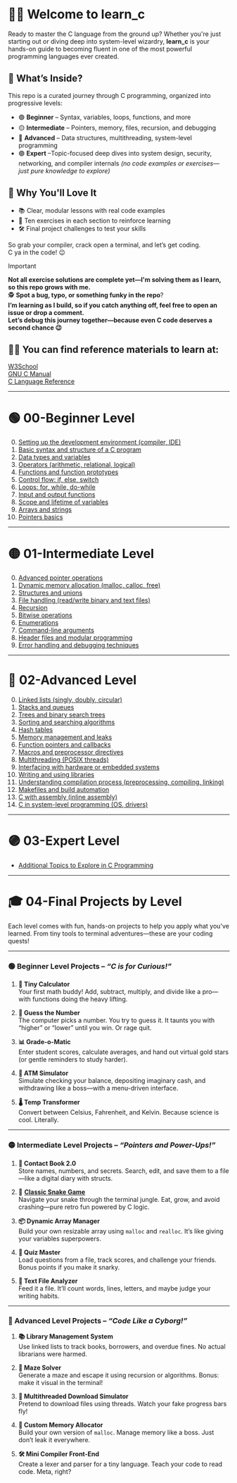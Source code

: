 # 👨‍💻 Welcome to learn_c

Ready to master the C language from the ground up? Whether you're just starting out or diving deep into system-level wizardry, **learn_c** is your hands-on guide to becoming fluent in one of the most powerful programming languages ever created.

## 🧠 What’s Inside?

This repo is a curated journey through C programming, organized into progressive levels:

- 🟢 **Beginner** – Syntax, variables, loops, functions, and more  
- 🟡 **Intermediate** – Pointers, memory, files, recursion, and debugging  
- 🔴 **Advanced** – Data structures, multithreading, system-level programming  
- 🟣 **Expert** –Topic-focused deep dives into system design, security, networking, and compiler internals *(no code examples or exercises—just pure knowledge to explore)*

## 🎯 Why You'll Love It

- 📚 Clear, modular lessons with real code examples  
- 🧪 Ten exercises in each section to reinforce learning  
- 🛠️  Final project challenges to test your skills  

So grab your compiler, crack open a terminal, and let’s get coding.  
C ya in the code! 😉

> [!IMPORTANT]
> **Not all exercise solutions are complete yet—I'm solving them as I learn, so this repo grows with me.**  
> 🕵 **Spot a bug, typo, or something funky in the repo**?  
> **I’m learning as I build, so if you catch anything off, feel free to open an issue or drop a comment.**  
> **Let’s debug this journey together—because even C code deserves a second chance 😉**


## 👨‍💻 You can find reference materials to learn at:
[W3School](https://www.w3schools.com/c/index.php)  
[GNU C Manual](https://www.gnu.org/software/gnu-c-manual/gnu-c-manual.html)  
[C Language Reference](https://en.cppreference.com/w/c/language.html)

---

# 🟢 00-Beginner Level
0. [Setting up the development environment (compiler, IDE)](00-Beginner/00-Developement_enviroment/)
1. [Basic syntax and structure of a C program](00-Beginner/01-Basic_syntax)
2. [Data types and variables](00-Beginner/02-Data_types_and_variables)
3. [Operators (arithmetic, relational, logical)](00-Beginner/03-Operators)
4. [Functions and function prototypes](00-Beginner/04-Functions)
5. [Control flow: if, else, switch](00-Beginner/05-Control_flow)
6. [Loops: for, while, do-while](00-Beginner/06-Loops)
7. [Input and output functions](00-Beginner/07-Input_output_functions)
8. [Scope and lifetime of variables](00-Beginner/08-Scope_of_variables)
9. [Arrays and strings](00-Beginner/09-Arrays_Strings)
10. [Pointers basics](00-Beginner/10-Pointers)

---

# 🟡 01-Intermediate Level
0. [Advanced pointer operations](01-Intermediate/00-Advanced_pointer_operations)
1. [Dynamic memory allocation (malloc, calloc, free)](01-Intermediate/01-Dynamic_memory_allocation)
2. [Structures and unions](01-Intermediate/02-Structures_and_unions)
3. [File handling (read/write binary and text files)](01-Intermediate/03-File_handling)
4. [Recursion](01-Intermediate/04-Recursion)
5. [Bitwise operations](01-Intermediate/05-Bitwise_operations)
6. [Enumerations](01-Intermediate/06-Enumerations)
7. [Command-line arguments](01-Intermediate/07-Command-line_arguments)
8. [Header files and modular programming](01-Intermediate/08-Header_files_and_modular_programming)
9. [Error handling and debugging techniques](01-Intermediate/09-Error_handling_and_debugging_techniques)

---

# 🔴 02-Advanced Level
0. [Linked lists (singly, doubly, circular)](02-Advanced/00-Linked_lists)
1. [Stacks and queues](02-Advanced/01-Stacks_and_queues)
2. [Trees and binary search trees](02-Advanced/02-Trees_and_binary_search_trees)
3. [Sorting and searching algorithms](02-Advanced/03-Sorting_and_searching_algorithms)
4. [Hash tables](02-Advanced/04-Hash_tables)
5. [Memory management and leaks](02-Advanced/05-Memory_management_and_leaks)
6. [Function pointers and callbacks](02-Advanced/06-Function_pointers_and_callbacks)
7. [Macros and preprocessor directives](02-Advanced/07-Macros_and_preprocessor_directives)
8. [Multithreading (POSIX threads)](02-Advanced/08-Multithreading)
9. [Interfacing with hardware or embedded systems](02-Advanced/09-Interfacing_with_hardware)
10. [Writing and using libraries](02-Advanced/10-Writing_and_using_libraries)
11. [Understanding compilation process (preprocessing, compiling, linking)](02-Advanced/11-Understanding_compilation_process)
12. [Makefiles and build automation](02-Advanced/12-Makefiles_and_build_automation)
13. [C with assembly (inline assembly)](02-Advanced/13-C_with_assembly)
14. [C in system-level programming (OS, drivers)](02-Advanced/14-C_in_system-level_programming)

---

# 🟣 03-Expert Level
- [Additional Topics to Explore in C Programming](03-Expert)

---

# 🎓 04-Final Projects by Level

Each level comes with fun, hands-on projects to help you apply what you've learned. From tiny tools to terminal adventures—these are your coding quests!

---

### 🟢 Beginner Level Projects – *“C is for Curious!”*

1. **🧮 Tiny Calculator**  
   Your first math buddy! Add, subtract, multiply, and divide like a pro—with functions doing the heavy lifting.

2. **🎯 Guess the Number**  
   The computer picks a number. You try to guess it. It taunts you with “higher” or “lower” until you win. Or rage quit.

3. **📊 Grade-o-Matic**  
   Enter student scores, calculate averages, and hand out virtual gold stars (or gentle reminders to study harder).

4. **🏧 ATM Simulator**  
   Simulate checking your balance, depositing imaginary cash, and withdrawing like a boss—with a menu-driven interface.

5. **🌡️ Temp Transformer**  
   Convert between Celsius, Fahrenheit, and Kelvin. Because science is cool. Literally.

---

### 🟡 Intermediate Level Projects – *“Pointers and Power-Ups!”*

1. **📇 Contact Book 2.0**  
   Store names, numbers, and secrets. Search, edit, and save them to a file—like a digital diary with structs.

2. 🐍 [**Classic Snake Game**](04-Final_projects/01-Intermediate/snake_game)  
   Navigate your snake through the terminal jungle. Eat, grow, and avoid crashing—pure retro fun powered by C logic.

3. **📦 Dynamic Array Manager**  
   Build your own resizable array using `malloc` and `realloc`. It’s like giving your variables superpowers.

4. **🧠 Quiz Master**  
   Load questions from a file, track scores, and challenge your friends. Bonus points if you make it snarky.

5. **📁 Text File Analyzer**  
   Feed it a file. It’ll count words, lines, letters, and maybe judge your writing habits.

---

### 🔴 Advanced Level Projects – *“Code Like a Cyborg!”*

1. **📚 Library Management System**  
   Use linked lists to track books, borrowers, and overdue fines. No actual librarians were harmed.

2. **🧩 Maze Solver**  
   Generate a maze and escape it using recursion or algorithms. Bonus: make it visual in the terminal!

3. **🚀 Multithreaded Download Simulator**  
   Pretend to download files using threads. Watch your fake progress bars fly!

4. **🧠 Custom Memory Allocator**  
   Build your own version of `malloc`. Manage memory like a boss. Just don’t leak it everywhere.

5. **🛠️ Mini Compiler Front-End**  
   Create a lexer and parser for a tiny language. Teach your code to read code. Meta, right?
